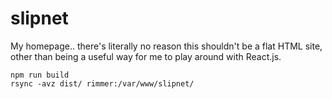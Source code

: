 # slipnet
My homepage.. there's literally no reason this shouldn't be a flat HTML site, other than being a useful way for me to play around with React.js.

```
npm run build
rsync -avz dist/ rimmer:/var/www/slipnet/
```

